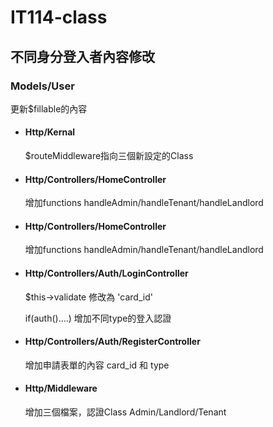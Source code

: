 # IT114-class

<h2>不同身分登入者內容修改</h2>

<h3>Models/User</h3>
<p>更新$fillable的內容</p>
<ul>
   <li><h4>Http/Kernal  </h4>
   <p>$routeMiddleware指向三個新設定的Class</p>
</li>

  <li><h4>Http/Controllers/HomeController  </h4>
   <p>增加functions handleAdmin/handleTenant/handleLandlord</p>
</li>

  <li><h4>Http/Controllers/HomeController  </h4>
   <p>增加functions handleAdmin/handleTenant/handleLandlord</p>
</li>

  <li><h4>Http/Controllers/Auth/LoginController  </h4>
   <p>$this->validate 修改為 'card_id'</p>
   <p>if(auth()....) 增加不同type的登入認證</p>
</li>

  <li><h4>Http/Controllers/Auth/RegisterController  </h4>
   <p>增加申請表單的內容 card_id 和 type</p>
</li>

  <li><h4>Http/Middleware  </h4>
   <p>增加三個檔案，認證Class Admin/Landlord/Tenant</p>
</li>



